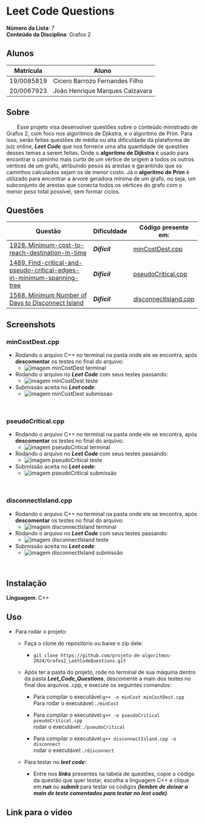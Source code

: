 # Leet Code Questions

**Número da Lista**: 7<br>
**Conteúdo da Disciplina**: Grafos 2<br>

## Alunos
|Matrícula | Aluno |
| -- | -- |
| 19/0085819  |  Cicero Barrozo Fernandes Filho |
| 20/0067923  |  João Henrique Marques Calzavara |

## Sobre 
&emsp;&emsp;Esse projeto visa desenvolver questões sobre o conteúdo ministrado de Grafos 2, com foco nos algoritmos de Djikstra, e o algoritmo de Prim. Para isso, serão feitas questões de média ou alta dificuldade da plataforma de juíz online, ***Leet Code*** que nos fornece uma alta quantidade de questões desses temas a serem feitas. Onde o **algoritmo de Dijkstra** é usado para encontrar o caminho mais curto de um vértice de origem a todos os outros vértices de um grafo, atribuindo pesos às arestas e garantindo que os caminhos calculados sejam os de menor custo. Já o **algoritmo de Prim** é utilizado para encontrar a árvore geradora mínima de um grafo, ou seja, um subconjunto de arestas que conecta todos os vértices do grafo com o menor peso total possível, sem formar ciclos.

## Questões

|Questão | Dificuldade | Código presente em:|
| -- | -- | -- |
| [1928. Minimum-cost-to-reach-destination-in-time](https://leetcode.com/problems/minimum-cost-to-reach-destination-in-time/)  |  ***Difícil*** | [minCostDest.cpp](codigos/minCostDest.cpp) |
|  [1489. Find-critical-and-pseudo-critical-edges-in-minimum-spanning-tree](https://leetcode.com/problems/find-critical-and-pseudo-critical-edges-in-minimum-spanning-tree/description/) |  ***Difícil*** | [pseudoCritical.cpp](codigos/pseudoCritical.cpp)|
| [1568. Minimum Number of Days to Disconnect Island](https://leetcode.com/problems/minimum-number-of-days-to-disconnect-island/description/) | ***Difícil*** | [disconnectIsland.cpp](codigos/disconnectIsland.cpp)| 

## Screenshots
### minCostDest.cpp
- Rodando o arquivo C++ no terminal na pasta onde ele se encontra, após **descomentar** os testes no final do arquivo:
    - ![imagem minCostDest terminal](assets/minCostLocal.png)
- Rodando o arquivo no ***Leet Code*** com seus testes passando:
    - ![imagem minCostDest teste](assets/minCostCases.png)
- Submissão aceita no ***Leet code***:
    - ![imagem minCostDest submissao](assets/minCostSubmission.png)
<br>

### pseudoCritical.cpp
- Rodando o arquivo C++ no terminal na pasta onde ele se encontra, após **descomentar** os testes no final do arquivo:
    - ![imagem pseudoCritical terminal](assets/pseudoCriticalLocal.png)
- Rodando o arquivo no ***Leet Code*** com seus testes passando:
    - ![imagem pseudoCritical teste](assets/pseudoCriticalCases.png)
- Submissão aceita no ***Leet code***:
    - ![imagem pseudoCritical submissão](assets/pseudoCriticalSubmission.png)
<br>

### disconnectIsland.cpp
- Rodando o arquivo C++ no terminal na pasta onde ele se encontra, após **descomentar** os testes no final do arquivo:
    - ![imagem disconnectIsland terminal](assets/disconnectLocal.png)
- Rodando o arquivo no ***Leet Code*** com seus testes passando:
    - ![imagem disconnectIsland teste](assets/disconnectCases.png)
- Submissão aceita no ***Leet code***:
    - ![imagem disconnectIsland submissão](assets/disconnectSubmission.png)
<br>


## Instalação 
**Linguagem**: C++<br>

## Uso 
- Para rodar o projeto:
    - Faça o clone do repositório ou baixe o zip dele:
        - ```git clone https://github.com/projeto-de-algoritmos-2024/Grafos2_LeetCodeQuestions.git ```
    - Após ter a pasta do projeto, rode no terminal de sua máquina dentro da pasta ***Leet_Code_Questions***,  descomente a main dos testes no final dos arquivos .cpp, e execute os seguintes comandos:
        - Para compilar o executável:```g++ -o minCost minCostDest.cpp```<br>Para rodar o executável:```./minCost ```

        - Para compilar o executável:```g++ -o pseudoCritical pseudoCritical.cpp```<br>rodar o executável:```./pseudoCritical ```

        - Para compilar o executável:```g++ disconnectIsland.cpp -o disconnect```<br>rodar o executável:```./disconnect  ```

    - Para testar no ***leet code***:
        - Entre nos ***links*** presentes na tabela de questões, copie o código da questão que quer testar, escolha a linguagem C++ e clique em ***run*** ou ***submit*** para testar os códigos ***(lembre de deixar a main de teste comentados para testar no leet code)***.

## Link para o vídeo 


<!-- ## Outros 
Quaisquer outras informações sobre seu projeto podem ser descritas abaixo. -->




